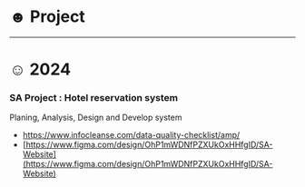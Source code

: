 # ☻ Project

-----
# ☺ 2024
### SA Project : Hotel reservation system
Planing, Analysis, Design and Develop system
- [https://www.infocleanse.com/data-quality-checklist/amp/ ](https://www.infocleanse.com/data-quality-checklist/amp/)
- [https://www.figma.com/design/OhP1mWDNfPZXUkOxHHfgID/SA-Website](https://www.figma.com/design/OhP1mWDNfPZXUkOxHHfgID/SA-Website)
